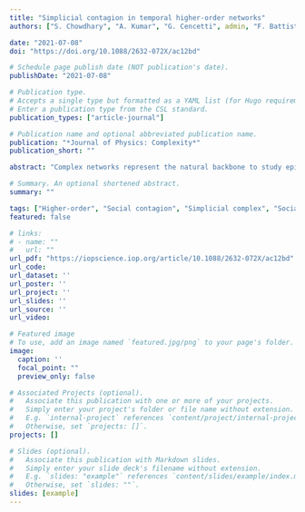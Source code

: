 ```yaml
---
title: "Simplicial contagion in temporal higher-order networks"
authors: ["S. Chowdhary", "A. Kumar", "G. Cencetti", admin, "F. Battiston"]

date: "2021-07-08"
doi: "https://doi.org/10.1088/2632-072X/ac12bd"

# Schedule page publish date (NOT publication's date).
publishDate: "2021-07-08"

# Publication type.
# Accepts a single type but formatted as a YAML list (for Hugo requirements).
# Enter a publication type from the CSL standard.
publication_types: ["article-journal"]

# Publication name and optional abbreviated publication name.
publication: "*Journal of Physics: Complexity*"
publication_short: ""

abstract: "Complex networks represent the natural backbone to study epidemic processes in populations of interacting individuals. Such a modeling framework, however, is naturally limited to pairwise interactions, making it less suitable to properly describe social contagion, where individuals acquire new norms or ideas after simultaneous exposure to multiple sources of infections. Simplicial contagion has been proposed as an alternative framework where simplices are used to encode group interactions of any order. The presence of these higher-order interactions leads to explosive epidemic transitions and bistability. In particular, critical mass effects can emerge even for infectivity values below the standard pairwise epidemic threshold, where the size of the initial seed of infectious nodes determines whether the system would eventually fall in the endemic or the healthy state. Here we extend simplicial contagion to time-varying networks, where pairwise and higher-order simplices can be created or destroyed over time. By following a microscopic Markov chain approach, we find that the same seed of infectious nodes might or might not lead to an endemic stationary state, depending on the temporal properties of the underlying network structure, and show that persistent temporal interactions anticipate the onset of the endemic state in finite-size systems. We characterize this behavior on higher-order networks with a prescribed temporal correlation between consecutive interactions and on heterogeneous simplicial complexes, showing that temporality again limits the effect of higher-order spreading, but in a less pronounced way than for homogeneous structures. Our work suggests the importance of incorporating temporality, a realistic feature of many real-world systems, into the investigation of dynamical processes beyond pairwise interactions."

# Summary. An optional shortened abstract.
summary: ""

tags: ["Higher-order", "Social contagion", "Simplicial complex", "Social dynamics", "Temporal networks"]
featured: false

# links:
# - name: ""
#   url: ""
url_pdf: "https://iopscience.iop.org/article/10.1088/2632-072X/ac12bd"
url_code: 
url_dataset: ''
url_poster: ''
url_project: ''
url_slides: ''
url_source: ''
url_video: 

# Featured image
# To use, add an image named `featured.jpg/png` to your page's folder. 
image:
  caption: ''
  focal_point: ""
  preview_only: false

# Associated Projects (optional).
#   Associate this publication with one or more of your projects.
#   Simply enter your project's folder or file name without extension.
#   E.g. `internal-project` references `content/project/internal-project/index.md`.
#   Otherwise, set `projects: []`.
projects: []

# Slides (optional).
#   Associate this publication with Markdown slides.
#   Simply enter your slide deck's filename without extension.
#   E.g. `slides: "example"` references `content/slides/example/index.md`.
#   Otherwise, set `slides: ""`.
slides: [example]
---
```


